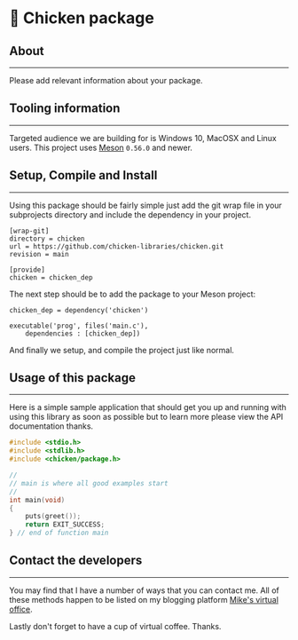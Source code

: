 # 🐓 Chicken package

## About

* * *

Please add relevant information about your package.

## Tooling information

* * *

Targeted audience we are building for is Windows 10, MacOSX and Linux users. This
project uses [Meson](https://mesonbuild.com/) `0.56.0` and newer.

## Setup, Compile and Install

* * *

Using this package should be fairly simple just add the git wrap file in your subprojects
directory and include the dependency in your project.

```console
[wrap-git]
directory = chicken
url = https://github.com/chicken-libraries/chicken.git
revision = main

[provide]
chicken = chicken_dep
```


The next step should be to add the package to your Meson project:

```meson
chicken_dep = dependency('chicken')

executable('prog', files('main.c'),
    dependencies : [chicken_dep])

```

And finally we setup, and compile the project just like normal.

## Usage of this package

* * *

Here is a simple sample application that should get you up and running with using this
library as soon as possible but to learn more please view the API documentation thanks.

```c
#include <stdio.h>
#include <stdlib.h>
#include <chicken/package.h>

//
// main is where all good examples start
//
int main(void)
{
    puts(greet());
    return EXIT_SUCCESS;
} // end of function main

```

## Contact the developers

* * *

You may find that I have a number of ways that you can contact
me. All of these methods happen to be listed on my blogging platform
[Mike's virtual office](https://michaelbrockus.home.blog/contact/).

Lastly don't forget to have a cup of virtual coffee. Thanks.
